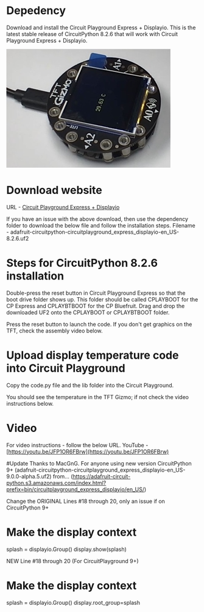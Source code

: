 # Depedency
Download and install the Circuit Playground Express + Displayio.
This is the latest stable release of CircuitPython 8.2.6 that will work with Circuit Playground Express + Displayio. 

![alt text](https://github.com/balajibalasubramaniam/CircuitPlayground/blob/main/DisplayTemperature/TFTGizmo_DisplayTemperature.jpg)

# Download website
URL - [Circuit Playground Express + Displayio](https://circuitpython.org/board/circuitplayground_express_displayio/)

If you have an issue with the above download, then use the dependency folder to download the below file and follow the installation steps.
Filename - adafruit-circuitpython-circuitplayground_express_displayio-en_US-8.2.6.uf2

# Steps for CircuitPython 8.2.6 installation
Double-press the reset button in Circuit Playground Express so that the boot drive folder shows up. This folder should be called CPLAYBOOT for the CP Express and CPLAYBTBOOT for the CP Bluefruit. Drag and drop the downloaded UF2 onto the CPLAYBOOT or CPLAYBTBOOT folder.

Press the reset button to launch the code. If you don't get graphics on the TFT, check the assembly video below.

# Upload display temperature code into Circuit Playground
Copy the code.py file and the lib folder into the Circuit Playground.

You should see the temperature in the TFT Gizmo; if not check the video instructions below.

# Video
For video instructions - follow the below URL.
YouTube - [https://youtu.be/JFP1OR6FBrw](https://youtu.be/JFP1OR6FBrw)

#Update
Thanks to MacGnG. For anyone using new version CircuitPython 9+ (adafruit-circuitpython-circuitplayground_express_displayio-en_US-9.0.0-alpha.5.uf2) from... (https://adafruit-circuit-python.s3.amazonaws.com/index.html?prefix=bin/circuitplayground_express_displayio/en_US/)

Change the ORIGINAL Lines #18 through 20, only an issue if on CircuitPython 9+

# Make the display context
splash = displayio.Group()
display.show(splash)

NEW Line #18 through 20 (For CircuitPlayground 9+)

# Make the display context
splash = displayio.Group()
display.root_group=splash

